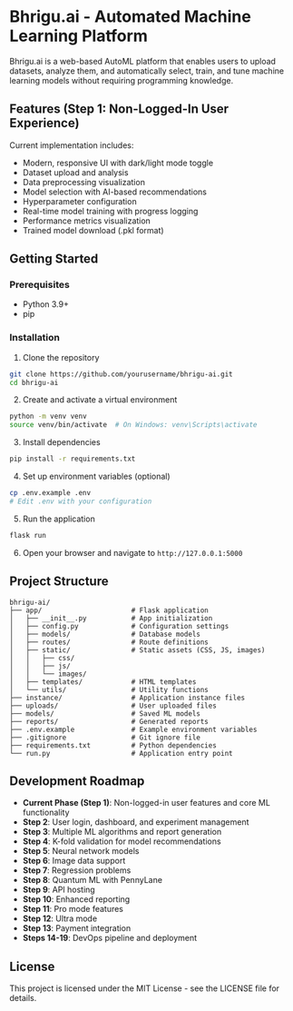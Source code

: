 # Bhrigu.ai - Automated Machine Learning Platform

Bhrigu.ai is a web-based AutoML platform that enables users to upload datasets, analyze them, and automatically select, train, and tune machine learning models without requiring programming knowledge.

## Features (Step 1: Non-Logged-In User Experience)

Current implementation includes:
- Modern, responsive UI with dark/light mode toggle
- Dataset upload and analysis
- Data preprocessing visualization
- Model selection with AI-based recommendations
- Hyperparameter configuration
- Real-time model training with progress logging
- Performance metrics visualization
- Trained model download (.pkl format)

## Getting Started

### Prerequisites
- Python 3.9+
- pip

### Installation

1. Clone the repository
```bash
git clone https://github.com/yourusername/bhrigu-ai.git
cd bhrigu-ai
```

2. Create and activate a virtual environment
```bash
python -m venv venv
source venv/bin/activate  # On Windows: venv\Scripts\activate
```

3. Install dependencies
```bash
pip install -r requirements.txt
```

4. Set up environment variables (optional)
```bash
cp .env.example .env
# Edit .env with your configuration
```

5. Run the application
```bash
flask run
```

6. Open your browser and navigate to `http://127.0.0.1:5000`

## Project Structure

```
bhrigu-ai/
├── app/                      # Flask application
│   ├── __init__.py           # App initialization
│   ├── config.py             # Configuration settings
│   ├── models/               # Database models
│   ├── routes/               # Route definitions
│   ├── static/               # Static assets (CSS, JS, images)
│   │   ├── css/
│   │   ├── js/
│   │   └── images/
│   ├── templates/            # HTML templates
│   └── utils/                # Utility functions
├── instance/                 # Application instance files
├── uploads/                  # User uploaded files
├── models/                   # Saved ML models
├── reports/                  # Generated reports
├── .env.example              # Example environment variables
├── .gitignore                # Git ignore file
├── requirements.txt          # Python dependencies
└── run.py                    # Application entry point
```

## Development Roadmap

- **Current Phase (Step 1)**: Non-logged-in user features and core ML functionality
- **Step 2**: User login, dashboard, and experiment management
- **Step 3**: Multiple ML algorithms and report generation
- **Step 4**: K-fold validation for model recommendations
- **Step 5**: Neural network models
- **Step 6**: Image data support
- **Step 7**: Regression problems
- **Step 8**: Quantum ML with PennyLane
- **Step 9**: API hosting
- **Step 10**: Enhanced reporting
- **Step 11**: Pro mode features
- **Step 12**: Ultra mode
- **Step 13**: Payment integration
- **Steps 14-19**: DevOps pipeline and deployment

## License

This project is licensed under the MIT License - see the LICENSE file for details.